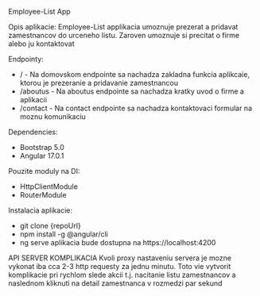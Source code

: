 Employee-List App

Opis aplikacie:
Employee-List applikacia umoznuje prezerat a pridavat zamestnancov do urceneho listu. Zaroven umoznuje si precitat o firme alebo ju kontaktovat

Endpointy:
- / - Na domovskom endpointe sa nachadza zakladna funkcia aplikcaie, ktorou je prezeranie a pridavanie zamestnancou
- /aboutus - Na aboutus endpointe sa nachadza kratky uvod o firme a aplikacii
- /contact - Na contact endpointe sa nachadza kontaktovaci formular na moznu komunikaciu

Dependencies:
- Bootstrap 5.0
- Angular 17.0.1

Pouzite moduly na DI:
- HttpClientModule
- RouterModule

Instalacia aplikacie:
- git clone {repoUrl}
- npm install -g @angular/cli
- ng serve
aplikacia bude dostupna na https://localhost:4200 

API SERVER KOMPLIKACIA
Kvoli proxy nastaveniu servera je mozne vykonat iba cca 2-3 http requesty za jednu minutu. Toto vie vytvorit komplikacie pri rychlom slede akcii t.j.
nacitanie listu zamestnancov a naslednom kliknuti na detail zamestnanca v rozmedzi par sekund
